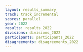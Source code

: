 ```yaml
---
layout: results_summary
track: track_incremental
scores: parallel
year: 2022
results: results_2022
divisions: divisions_2022
participants: participants_2022
disagreements: disagreements_2022
---
```

